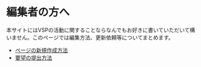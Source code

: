 # 編集者の方へ
本サイトにはVSPの活動に関することならなんでもお好きに書いていただいて構いません。このページでは編集方法、更新依頼等についてまとめます。

* [ページの新規作成方法](/docs/create_new_page.md)
* [要望の提出方法](/docs/create_new_issue.md)
